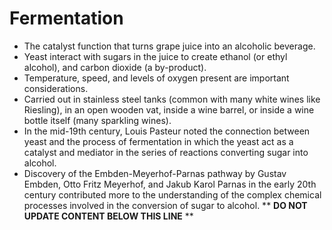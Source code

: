 Fermentation
============

* The catalyst function that turns grape juice into an alcoholic beverage.
* Yeast interact with sugars in the juice to create ethanol (or ethyl alcohol), and carbon dioxide (a by-product).
* Temperature, speed, and levels of oxygen present are important considerations.
* Carried out in stainless steel tanks (common with many white wines like Riesling), in an open wooden vat, inside a wine barrel, or inside a wine bottle itself (many sparkling wines).
* In the mid-19th century, Louis Pasteur noted the connection between yeast and the process of fermentation in which the yeast act as a catalyst and mediator in the series of reactions converting sugar into alcohol.
* Discovery of the Embden-Meyerhof-Parnas pathway by Gustav Embden, Otto Fritz Meyerhof, and Jakub Karol Parnas in the early 20th century contributed more to the understanding of the complex chemical processes involved in the conversion of sugar to alcohol.
** **DO NOT UPDATE CONTENT BELOW THIS LINE** **

